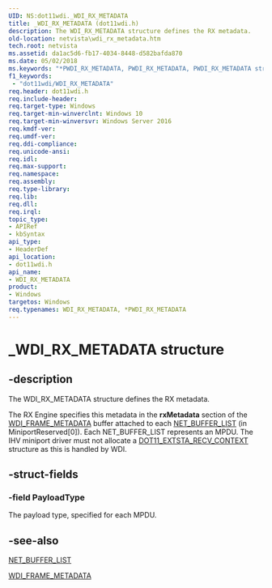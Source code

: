 ```yaml
---
UID: NS:dot11wdi._WDI_RX_METADATA
title: _WDI_RX_METADATA (dot11wdi.h)
description: The WDI_RX_METADATA structure defines the RX metadata.
old-location: netvista\wdi_rx_metadata.htm
tech.root: netvista
ms.assetid: da1ac5d6-fb17-4034-8448-d582bafda870
ms.date: 05/02/2018
ms.keywords: "*PWDI_RX_METADATA, PWDI_RX_METADATA, PWDI_RX_METADATA structure pointer [Network Drivers Starting with Windows Vista], WDI_RX_METADATA, WDI_RX_METADATA structure [Network Drivers Starting with Windows Vista], _WDI_RX_METADATA, dot11wdi/PWDI_RX_METADATA, dot11wdi/WDI_RX_METADATA, netvista.wdi_rx_metadata, netvista.wifi_rx_metadata"
f1_keywords:
 - "dot11wdi/WDI_RX_METADATA"
req.header: dot11wdi.h
req.include-header: 
req.target-type: Windows
req.target-min-winverclnt: Windows 10
req.target-min-winversvr: Windows Server 2016
req.kmdf-ver: 
req.umdf-ver: 
req.ddi-compliance: 
req.unicode-ansi: 
req.idl: 
req.max-support: 
req.namespace: 
req.assembly: 
req.type-library: 
req.lib: 
req.dll: 
req.irql: 
topic_type:
- APIRef
- kbSyntax
api_type:
- HeaderDef
api_location:
- dot11wdi.h
api_name:
- WDI_RX_METADATA
product:
- Windows
targetos: Windows
req.typenames: WDI_RX_METADATA, *PWDI_RX_METADATA
---
```


# _WDI_RX_METADATA structure


## -description


The 
  WDI_RX_METADATA structure defines the RX metadata.

The RX Engine specifies this metadata in the <b>rxMetadata</b> section of the <a href="https://docs.microsoft.com/windows-hardware/drivers/ddi/dot11wdi/ns-dot11wdi-_wdi_frame_metadata">WDI_FRAME_METADATA</a> buffer attached to each <a href="https://docs.microsoft.com/windows-hardware/drivers/ddi/ndis/ns-ndis-_net_buffer_list">NET_BUFFER_LIST</a> (in MiniportReserved[0]). Each NET_BUFFER_LIST represents an MPDU.  The IHV miniport driver must not allocate a <a href="https://docs.microsoft.com/windows-hardware/drivers/ddi/windot11/ns-windot11-dot11_extsta_recv_context">DOT11_EXTSTA_RECV_CONTEXT</a> structure as this is handled by WDI.


## -struct-fields




### -field PayloadType

The payload type, specified for each MPDU.


## -see-also




<a href="https://docs.microsoft.com/windows-hardware/drivers/ddi/ndis/ns-ndis-_net_buffer_list">NET_BUFFER_LIST</a>



<a href="https://docs.microsoft.com/windows-hardware/drivers/ddi/dot11wdi/ns-dot11wdi-_wdi_frame_metadata">WDI_FRAME_METADATA</a>
 

 

